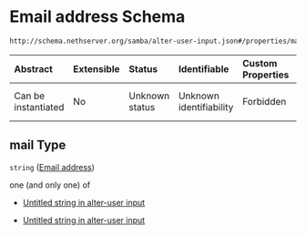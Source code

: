 # Email address Schema

```txt
http://schema.nethserver.org/samba/alter-user-input.json#/properties/mail
```



| Abstract            | Extensible | Status         | Identifiable            | Custom Properties | Additional Properties | Access Restrictions | Defined In                                                                    |
| :------------------ | :--------- | :------------- | :---------------------- | :---------------- | :-------------------- | :------------------ | :---------------------------------------------------------------------------- |
| Can be instantiated | No         | Unknown status | Unknown identifiability | Forbidden         | Allowed               | none                | [alter-user-input.json\*](samba/alter-user-input.json "open original schema") |

## mail Type

`string` ([Email address](alter-user-input-properties-email-address.md))

one (and only one) of

* [Untitled string in alter-user input](alter-user-input-properties-email-address-oneof-0.md "check type definition")

* [Untitled string in alter-user input](alter-user-input-properties-email-address-oneof-1.md "check type definition")

